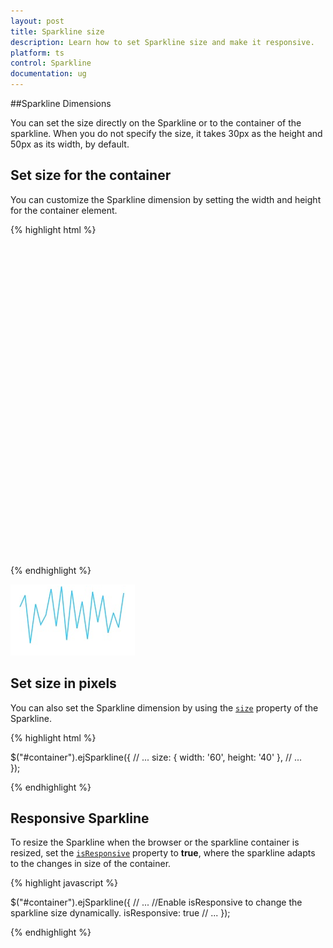 ```yaml
---
layout: post
title: Sparkline size
description: Learn how to set Sparkline size and make it responsive. 
platform: ts
control: Sparkline
documentation: ug
---
```


##Sparkline Dimensions

You can set the size directly on the Sparkline or to the container of the sparkline. When you do not specify the size, it takes 30px as the height and 50px as its width, by default.

## Set size for the container

You can customize the Sparkline dimension by setting the width and height for the container element.

{% highlight html %}

<body>
    <div id="container" style="width:820px;height:500px;"></div>
    <script type="text/javascript" language="javascript ">
        $("#container").ejSparkline();
    </script>
</body>

{% endhighlight %} 

![](/js/Sparkline/Sparkline-Dimensions_images/Sparkline-Dimensions_img1.png)

## Set size in pixels 

You can also set the Sparkline dimension by using the [`size`](../api/ejsparkline#members:size) property of the Sparkline.

{% highlight html %}

$("#container").ejSparkline({
   // ...
    size: { width: '60', height: '40' },
   // ...    	
});

{% endhighlight %}

## Responsive Sparkline

To resize the Sparkline when the browser or the sparkline container is resized, set the [`isResponsive`](../api/ejsparkline#members:isResponsive) property to **true**, where the sparkline adapts to the changes in size of the container. 

{% highlight javascript %}

$("#container").ejSparkline({
            // ...
            //Enable isResponsive to change the sparkline size dynamically.
            isResponsive: true
            // ...
});

{% endhighlight %} 
